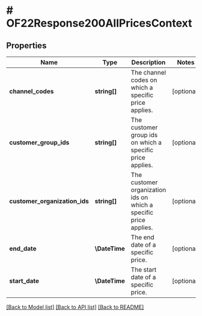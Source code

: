 # # OF22Response200AllPricesContext

## Properties

Name | Type | Description | Notes
------------ | ------------- | ------------- | -------------
**channel_codes** | **string[]** | The channel codes on which a specific price applies. | [optional]
**customer_group_ids** | **string[]** | The customer group ids on which a specific price applies. | [optional]
**customer_organization_ids** | **string[]** | The customer organization ids on which a specific price applies. | [optional]
**end_date** | **\DateTime** | The end date of a specific price. | [optional]
**start_date** | **\DateTime** | The start date of a specific price. | [optional]

[[Back to Model list]](../../README.md#models) [[Back to API list]](../../README.md#endpoints) [[Back to README]](../../README.md)
